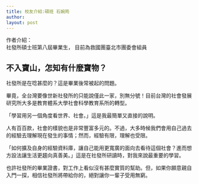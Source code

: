 ```yaml
---
title: 校友介紹:碩班 石婉筠
author: 
layout: post
---
```


作者介紹：   
社發所碩士班第八屆畢業生，
目前為救國團臺北市團委會組員

## 不入寶山，怎知有什麼寶物？

社發所是在唸甚麼的？這是畢業後常被起的問題。 

畢竟，全台灣要像世新社發所的只能說僅此一家，別無分號！目前台灣的社會發展研究所大多是教育體系大學社會科學教育系所的轉型。 

「學習用另一個角度看世界、社會。」這是我最簡單又直接的說明。

人有百百款，社會的樣貌也是非常豐富多元的。不過，大多時候我們會用自己過去的經驗去理解現在發生的事情；然而，經驗有限，理解也受限。 

「如何擴及自身的經驗資料庫，讓自己能用更寬廣的面向去看待這個社會？進而想方設法讓生活更趨向真善美。」這是在社發所研讀時，對我來說最重要的學習。 

也許社發所的畢業證書，對工作上看似沒有甚麼實質的幫助。但，如果你願意親自入門一探，相信社發所將帶給你的，絕對讓你一輩子受用無窮。